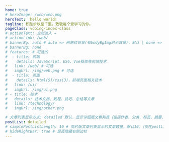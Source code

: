 ```yaml
---
home: true
# heroImage: /web/web.png
heroText:  hello world!
tagline: 积跬步以至千里，致敬每个爱学习的你。
pageClass: vdoing-index-class
# actionText: 立刻进入 →
# actionLink: /web/
# bannerBg: auto # auto => 网格纹背景(有bodyBgImg时无背景)，默认 | none => 无 | '大图地址' | background: 自定义背景样式       提示：如发现文本颜色不适应你的背景时可以到palette.styl修改$bannerTextColor变量
# bannerBg: none
# features: # 可选的
#  - title: 前端
#    details: JavaScript、ES6、Vue框架等前端技术
#   link: /web/ # 可选
#   imgUrl: /img/web.png # 可选
#  - title: 页面
#    details: html(5)/css(3)，前端页面相关技术
#   link: /ui/
#   imgUrl: /img/ui.png
# - title: 技术
#   details: 技术文档、教程、技巧、总结等文章
#   link: /technology/
#   imgUrl: /img/other.png

# 文章列表显示方式: detailed 默认，显示详细版文章列表（包括作者、分类、标签、摘要、分页等）| simple => 显示简约版文章列表（仅标题和日期）| none 不显示文章列表
postList: detailed
# simplePostListLength: 10 # 简约版文章列表显示的文章数量，默认10。（仅在postList设置为simple时生效）
# hideRightBar: true # 是否隐藏右侧边栏
---
```



<!-- 小熊猫 -->
<!-- <img src="/img/panda-waving.png" class="panda no-zoom" style="width: 130px;height: 115px;opacity: 0.8;margin-bottom: -4px;padding-bottom:0;position: fixed;bottom: 0;left: 0.5rem;z-index: 1;"> -->

<!--
## 关于

### 📚Blog
这是一个兼具博客文章、知识管理、文档查找的个人网站，主要内容是Web前端技术。如果你喜欢这个博客&主题欢迎到[GitHub](https://github.com/xugaoyi/vuepress-theme-vdoing)点个Star、获取源码，或者交换[友链](/friends/) ( •̀ ω •́ )✧

### 🎨Theme
本站主题是根据[VuePress](https://vuepress.vuejs.org/zh/)的默认主题修改而成。取名`Vdoing`(维度)，旨在轻松打造一个`结构化`与`碎片化`并存的个人在线知识库&博客，让你的知识海洋像一本本书一样清晰易读。配合多维索引，让每一个知识点都可以快速定位！ 更多[详情](https://github.com/xugaoyi/vuepress-theme-vdoing)。

<a href="https://github.com/xugaoyi/vuepress-theme-vdoing" target="_blank"><img src='https://img.shields.io/github/stars/xugaoyi/vuepress-theme-vdoing' alt='GitHub stars' class="no-zoom"></a>
<a href="https://github.com/xugaoyi/vuepress-theme-vdoing" target="_blank"><img src='https://img.shields.io/github/forks/xugaoyi/vuepress-theme-vdoing' alt='GitHub forks' class="no-zoom"></a>

</br>


## 特色功能
博客部分特色功能介绍

#### 一站式技术搜索

   博客内容中包含部分技术教程，可以利用搜索框快速搜索到相关文档，即使博客中没有的，你还可以选择最下方的 `在XXX中搜索“xxx”` 快速到达你想要找的内容。

#### 深色模式与阅读模式
关爱程序员，保护视力，点击右下角的主题模式按钮试试吧~

#### Demo演示模块
   为了更直观的展示一些代码的效果，博客添加了demo模块插件，可查看demo、源码，以及跳转到codepen在线编辑。**示例**：

::: demo [vanilla]
```html
<html>
  <div id="vanilla-box"></div>
</html>
<script>
  var box = document.getElementById('vanilla-box')
  box.innerHTML = 'Hello World! Welcome to EB'
</script>
<style>
#vanilla-box {
  color: #11a8cd;
}
</style>
```
:::


## :email: 联系

- **WeChat or QQ**: <a href="tencent://message/?uin=894072666&Site=&Menu=yesUrl" class='qq'>894072666</a>
- **Email**: <a href="mailto:2191377759@qq.com">2191377759@qq.com</a>
- **GitHub**: <https://github.com/xugaoyi>

</br>  -->


<!-- 
## 搜索引擎

<ClientOnly>
  <Card :cardData="cardData0" :cardListSize=3 carTitlColor="#000" carHoverColor="#000" />
</ClientOnly>

## 前端开发

<ClientOnly>
  <Card :cardData="cardData1" :cardListSize=3 carTitlColor="#000" carHoverColor="#000" />
</ClientOnly> -->


<ClientOnly>
  <IndexBigImg />
  <Fantasy index="true" />
</ClientOnly>

<script>
export default {
  data(){
    return {
       showBanner:false
    }
  },
  mounted(){
    // 关闭背景图
   window.document.querySelector('.banner').style.background='none'
  }
  // data() {
  //   return {
  //     cardData0: [
  //       {
  //         id: "0",
  //         cardSrc: "http://www.baidu.com/",
  //         cardImgSrc:
  //           "https://cdn.staticaly.com/gh/Kele-Bingtang/static@master/img/tools/20220104224044.png",
  //         cardName: "百度",
  //         cardContent:
  //           "百度——全球最大的中文搜索引擎及最大的中文网站，全球领先的人工智能公司",
  //       },
  //       {
  //         cardSrc: "http://www.google.com/",
  //         cardImgSrc:
  //           "https://cdn.staticaly.com/gh/Kele-Bingtang/static@master/img/tools/20220104225539.png",
  //         cardName: "Google",
  //         cardContent: "全球最大的搜索引擎公司",
  //       },
  //       {
  //         cardSrc: "https://www.bing.com/",
  //         cardImgSrc:
  //           "https://cdn.staticaly.com/gh/Kele-Bingtang/static@master/img/tools/20220104224430.png",
  //         cardName: "Bing",
  //         cardContent: "微软公司推出的用以取代Live Search的搜索引擎",
  //       },
  //     ],
  //     cardData1: [
  //       {
  //         id: "1",
  //         title: "Vue & UI",
  //         cardSrc: "https://cn.vuejs.org/",
  //         cardImgSrc:
  //           "https://cdn.staticaly.com/gh/Kele-Bingtang/static@master/img/tools/20220105001047.png",
  //         cardName: "Vue",
  //         cardContent: "渐进式 JavaScript 框架",
  //       },
  //       {
  //         cardSrc: "https://element.eleme.cn/#/zh-CN/",
  //         cardImgSrc:
  //           "https://cdn.staticaly.com/gh/Kele-Bingtang/static@master/img/tools/20220105001602.png",
  //         cardName: "Element-UI",
  //         cardContent:
  //           "Element，一套为开发者、设计师和产品经理准备的基于 Vue 的桌面端组件库",
  //       },
  //       {
  //         cardSrc: "https://next.antdv.com/docs/vue/introduce-cn/",
  //         cardImgSrc:
  //           "https://cdn.staticaly.com/gh/Kele-Bingtang/static@master/img/tools/20220105223748.svg",
  //         cardName: "Ant Design Vue",
  //         cardContent: "Vue UI 之 Ant Design Vue，蚂蚁金服的 Vue 框架",
  //       },
  //       {
  //         cardSrc: "https://www.iviewui.com/",
  //         cardImgSrc:
  //           "https://cdn.staticaly.com/gh/Kele-Bingtang/static@master/img/tools/20220105001656.png",
  //         cardName: "View UI",
  //         cardContent: "View UI 是一套基于 Vue.js 的高质量UI 组件库",
  //       },
  //       {
  //         cardSrc: "https://youzan.github.io/vant/#/zh-CN/",
  //         cardImgSrc: "https://img01.yzcdn.cn/vant/logo.png",
  //         cardName: "Vant",
  //         cardContent: "轻量、可靠的移动端 Vue 组件库",
  //       },
  //     ],
  //   };
  // },
}
</script>
